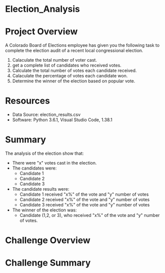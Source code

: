 # Election_Analysis

# Project Overview
A Colorado Board of Elections employee has given you the following task to complete the election audit of a recent local congressional election.

1. Calaculate the total number of voter cast. 
2. get a complete list of candidates who received votes.
3. Calculate the total number of votes each candidate received.
4. Calaculate the percentage of votes each candidate won. 
5. Determine the winner of the election based on popular vote.

# Resources
- Data Source: election_results.csv
- Software: Python 3.6.1, Visual Studio Code, 1.38.1

# Summary
The analysis of the election show that:
- There were "x" votes cast in the election.
- The candidates were:
  - Candidate 1
  - Candidate 2
  - Candidate 3
- The candidate results were:
  - Candidate 1 received "x%" of the vote and "y" number of votes
  - Candidate 2 received "x%" of the vote and "y" number of votes
  - Candidate 3 received "x%" of the vote and "y" number of votes
- The winner of the election was:
  - Candidate (1,2, or 3), who received "x%" of the vote and "y" number of votes.

# Challenge Overview

# Challenge Summary
